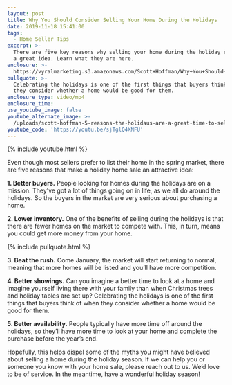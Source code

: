 ```yaml
---
layout: post
title: Why You Should Consider Selling Your Home During the Holidays
date: 2019-11-18 15:41:00
tags:
  - Home Seller Tips
excerpt: >-
  There are five key reasons why selling your home during the holiday season is
  a great idea. Learn what they are here.
enclosure: >-
  https://vyralmarketing.s3.amazonaws.com/Scott+Hoffman/Why+You+Should+Consider+Selling+Your+Home+During+the+Holidays.mp4
pullquote: >-
  Celebrating the holidays is one of the first things that buyers think of when
  they consider whether a home would be good for them.
enclosure_type: video/mp4
enclosure_time:
use_youtube_image: false
youtube_alternate_image: >-
  /uploads/scott-hoffman-5-reasons-the-holidaus-are-a-great-time-to-sell-youtube.jpg
youtube_code: 'https://youtu.be/sjTglQ4XNFU'
---
```


{% include youtube.html %}

Even though most sellers prefer to list their home in the spring market, there are five reasons that make a holiday home sale an attractive idea:

**1\. Better buyers.** People looking for homes during the holidays are on a mission. They’ve got a lot of things going on in life, as we all do around the holidays. So the buyers in the market are very serious about purchasing a home.

**2\. Lower inventory.** One of the benefits of selling during the holidays is that there are fewer homes on the market to compete with. This, in turn, means you could get more money from your home.

{% include pullquote.html %}

**3\. Beat the rush.** Come January, the market will start returning to normal, meaning that more homes will be listed and you’ll have more competition.

**4\. Better showings.** Can you imagine a better time to look at a home and imagine yourself living there with your family than when Christmas trees and holiday tables are set up? Celebrating the holidays is one of the first things that buyers think of when they consider whether a home would be good for them.

**5\. Better availability.** People typically have more time off around the holidays, so they’ll have more time to look at your home and complete the purchase before the year’s end.

Hopefully, this helps dispel some of the myths you might have believed about selling a home during the holiday season. If we can help you or someone you know with your home sale, please reach out to us. We’d love to be of service. In the meantime, have a wonderful holiday season\!